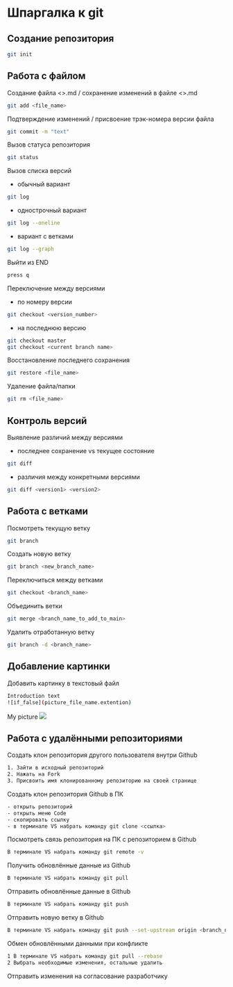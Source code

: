 # Шпаргалка к git

## Создание репозитория
```sh
git init
```
## Работа с файлом

Создание файла <>.md / сохранение изменений в файле <>.md
```sh
git add <file_name>
```
Подтверждение изменений / присвоение трэк-номера версии файла
```sh
git commit -m "text"
```
Вызов статуса репозитория
```sh
git status
```
Вызов списка версий
* обычный вариант
```sh
git log
```
* однострочный вариант
```sh
git log --oneline
```
* вариант с ветками
```sh
git log --graph
```
Выйти из END
```sh
press q
```
Переключение между версиями

* по номеру версии
```sh
git checkout <version_number>
```
* на последнюю версию
```sh
git checkout master
git checkout <current branch name>
```
Восстановление последнего сохранения
```sh
git restore <file_name>
```
Удаление файла/папки
```sh
git rm <file_name>
```

## Контроль версий

Выявление различий между версиями

* последнее сохранение vs текущее состояние
```sh
git diff
```
* различия между конкретными версиями
```sh
git diff <version1> <version2>
```

## Работа с ветками

Посмотреть текущую ветку
```sh
git branch
```
Создать новую ветку
```sh
git branch <new_branch_name>
```
Переключиться между ветками
```sh
git checkout <branch_name>
```
Объединить ветки
```sh
git merge <branch_name_to_add_to_main>
```
Удалить отработанную ветку
```sh
git branch -d <branch_name>
```

## Добавление картинки

Добавить картинку в текстовый файл

```sh
Introduction text
![if_false](picture_file_name.extention)
```
My picture
![](maldivi_.jpg)

## Работа с удалёнными репозиториями

Создать клон репозитория другого пользователя внутри Github
```sh
1. Зайти в исходный репозиторий
2. Нажать на Fork
3. Присвоить имя клонированному репозиторию на своей странице
```
Создать клон репозитория Github в ПК
```sh
- открыть репозиторий
- открыть меню Code
- скопировать ссылку
- в терминале VS набрать команду git clone <ссылка>
```
Посмотреть связь репозитория на ПК с репозиторием в Github
```sh
В терминале VS набрать команду git remote -v
```
Получить обновлённые данные из Github
```sh
В терминале VS набрать команду git pull
```
Отправить обновлённые данные в Github
```sh
В терминале VS набрать команду git push
```
Отправить новую ветку в Github
```sh
В терминале VS набрать команду git push --set-upstream origin <branch_name>
```
Обмен обновлёнными данными при конфликте
```sh
1 В терминале VS набрать команду git pull --rebase
2 Выбрать необходимые изменения, остальные удалить
```
Отправить изменения на согласование разработчику
```sh
```